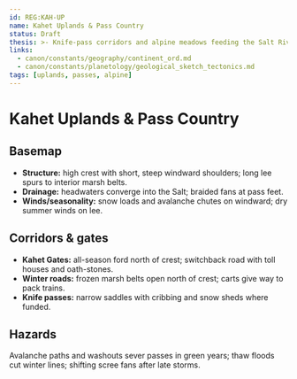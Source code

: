 ```yaml
---
id: REG:KAH-UP
name: Kahet Uplands & Pass Country
status: Draft
thesis: >- Knife-pass corridors and alpine meadows feeding the Salt River; movement flips by season.
links:
  - canon/constants/geography/continent_ord.md
  - canon/constants/planetology/geological_sketch_tectonics.md
tags: [uplands, passes, alpine]
---
```


# Kahet Uplands & Pass Country

## Basemap
- **Structure:** high crest with short, steep windward shoulders; long lee spurs to interior marsh belts.
- **Drainage:** headwaters converge into the Salt; braided fans at pass feet.
- **Winds/seasonality:** snow loads and avalanche chutes on windward; dry summer winds on lee.

## Corridors & gates
- **Kahet Gates:** all-season ford north of crest; switchback road with toll houses and oath-stones.
- **Winter roads:** frozen marsh belts open north of crest; carts give way to pack trains.
- **Knife passes:** narrow saddles with cribbing and snow sheds where funded.

## Hazards
Avalanche paths and washouts sever passes in green years; thaw floods cut winter lines; shifting scree fans after late storms.
